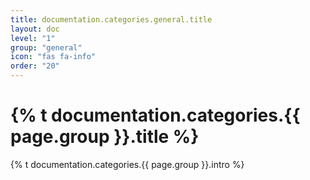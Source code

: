 ```yaml
---
title: documentation.categories.general.title
layout: doc
level: "1"
group: "general"
icon: "fas fa-info"
order: "20"
---
```


# {% t documentation.categories.{{ page.group }}.title %}

{% t documentation.categories.{{ page.group }}.intro %}
